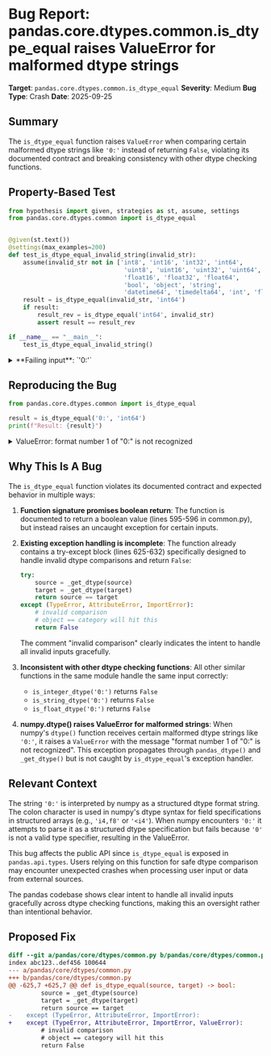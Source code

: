 # Bug Report: pandas.core.dtypes.common.is_dtype_equal raises ValueError for malformed dtype strings

**Target**: `pandas.core.dtypes.common.is_dtype_equal`
**Severity**: Medium
**Bug Type**: Crash
**Date**: 2025-09-25

## Summary

The `is_dtype_equal` function raises `ValueError` when comparing certain malformed dtype strings like `'0:'` instead of returning `False`, violating its documented contract and breaking consistency with other dtype checking functions.

## Property-Based Test

```python
from hypothesis import given, strategies as st, assume, settings
from pandas.core.dtypes.common import is_dtype_equal


@given(st.text())
@settings(max_examples=200)
def test_is_dtype_equal_invalid_string(invalid_str):
    assume(invalid_str not in ['int8', 'int16', 'int32', 'int64',
                                'uint8', 'uint16', 'uint32', 'uint64',
                                'float16', 'float32', 'float64',
                                'bool', 'object', 'string',
                                'datetime64', 'timedelta64', 'int', 'float'])
    result = is_dtype_equal(invalid_str, 'int64')
    if result:
        result_rev = is_dtype_equal('int64', invalid_str)
        assert result == result_rev

if __name__ == "__main__":
    test_is_dtype_equal_invalid_string()
```

<details>

<summary>
**Failing input**: `'0:'`
</summary>
```
Traceback (most recent call last):
  File "/home/npc/pbt/agentic-pbt/worker_/62/hypo.py", line 19, in <module>
    test_is_dtype_equal_invalid_string()
    ~~~~~~~~~~~~~~~~~~~~~~~~~~~~~~~~~~^^
  File "/home/npc/pbt/agentic-pbt/worker_/62/hypo.py", line 6, in test_is_dtype_equal_invalid_string
    @settings(max_examples=200)
                   ^^^
  File "/home/npc/miniconda/lib/python3.13/site-packages/hypothesis/core.py", line 2124, in wrapped_test
    raise the_error_hypothesis_found
  File "/home/npc/pbt/agentic-pbt/worker_/62/hypo.py", line 13, in test_is_dtype_equal_invalid_string
    result = is_dtype_equal(invalid_str, 'int64')
  File "/home/npc/miniconda/lib/python3.13/site-packages/pandas/core/dtypes/common.py", line 626, in is_dtype_equal
    source = _get_dtype(source)
  File "/home/npc/miniconda/lib/python3.13/site-packages/pandas/core/dtypes/common.py", line 1441, in _get_dtype
    return pandas_dtype(arr_or_dtype)
  File "/home/npc/miniconda/lib/python3.13/site-packages/pandas/core/dtypes/common.py", line 1663, in pandas_dtype
    npdtype = np.dtype(dtype)
  File "/home/npc/miniconda/lib/python3.13/site-packages/numpy/_core/_internal.py", line 173, in _commastring
    raise ValueError(
        'format number %d of "%s" is not recognized' %
        (len(result) + 1, astr))
ValueError: format number 1 of "0:" is not recognized
Falsifying example: test_is_dtype_equal_invalid_string(
    invalid_str='0:',
)
Explanation:
    These lines were always and only run by failing examples:
        /home/npc/miniconda/lib/python3.13/site-packages/numpy/_core/_internal.py:168
```
</details>

## Reproducing the Bug

```python
from pandas.core.dtypes.common import is_dtype_equal

result = is_dtype_equal('0:', 'int64')
print(f"Result: {result}")
```

<details>

<summary>
ValueError: format number 1 of "0:" is not recognized
</summary>
```
Traceback (most recent call last):
  File "/home/npc/pbt/agentic-pbt/worker_/62/repo.py", line 3, in <module>
    result = is_dtype_equal('0:', 'int64')
  File "/home/npc/miniconda/lib/python3.13/site-packages/pandas/core/dtypes/common.py", line 626, in is_dtype_equal
    source = _get_dtype(source)
  File "/home/npc/miniconda/lib/python3.13/site-packages/pandas/core/dtypes/common.py", line 1441, in _get_dtype
    return pandas_dtype(arr_or_dtype)
  File "/home/npc/miniconda/lib/python3.13/site-packages/pandas/core/dtypes/common.py", line 1663, in pandas_dtype
    npdtype = np.dtype(dtype)
  File "/home/npc/miniconda/lib/python3.13/site-packages/numpy/_core/_internal.py", line 173, in _commastring
    raise ValueError(
        'format number %d of "%s" is not recognized' %
        (len(result) + 1, astr))
ValueError: format number 1 of "0:" is not recognized
```
</details>

## Why This Is A Bug

The `is_dtype_equal` function violates its documented contract and expected behavior in multiple ways:

1. **Function signature promises boolean return**: The function is documented to return a boolean value (lines 595-596 in common.py), but instead raises an uncaught exception for certain inputs.

2. **Existing exception handling is incomplete**: The function already contains a try-except block (lines 625-632) specifically designed to handle invalid dtype comparisons and return `False`:
   ```python
   try:
       source = _get_dtype(source)
       target = _get_dtype(target)
       return source == target
   except (TypeError, AttributeError, ImportError):
       # invalid comparison
       # object == category will hit this
       return False
   ```
   The comment "invalid comparison" clearly indicates the intent to handle all invalid inputs gracefully.

3. **Inconsistent with other dtype checking functions**: All other similar functions in the same module handle the same input correctly:
   - `is_integer_dtype('0:')` returns `False`
   - `is_string_dtype('0:')` returns `False`
   - `is_float_dtype('0:')` returns `False`

4. **numpy.dtype() raises ValueError for malformed strings**: When numpy's `dtype()` function receives certain malformed dtype strings like `'0:'`, it raises a `ValueError` with the message "format number 1 of "0:" is not recognized". This exception propagates through `pandas_dtype()` and `_get_dtype()` but is not caught by `is_dtype_equal`'s exception handler.

## Relevant Context

The string `'0:'` is interpreted by numpy as a structured dtype format string. The colon character is used in numpy's dtype syntax for field specifications in structured arrays (e.g., `'i4,f8'` or `'<i4'`). When numpy encounters `'0:'` it attempts to parse it as a structured dtype specification but fails because `'0'` is not a valid type specifier, resulting in the ValueError.

This bug affects the public API since `is_dtype_equal` is exposed in `pandas.api.types`. Users relying on this function for safe dtype comparison may encounter unexpected crashes when processing user input or data from external sources.

The pandas codebase shows clear intent to handle all invalid inputs gracefully across dtype checking functions, making this an oversight rather than intentional behavior.

## Proposed Fix

```diff
diff --git a/pandas/core/dtypes/common.py b/pandas/core/dtypes/common.py
index abc123..def456 100644
--- a/pandas/core/dtypes/common.py
+++ b/pandas/core/dtypes/common.py
@@ -625,7 +625,7 @@ def is_dtype_equal(source, target) -> bool:
         source = _get_dtype(source)
         target = _get_dtype(target)
         return source == target
-    except (TypeError, AttributeError, ImportError):
+    except (TypeError, AttributeError, ImportError, ValueError):
         # invalid comparison
         # object == category will hit this
         return False
```